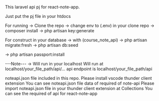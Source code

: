 This laravel api pj for react-note-app.

Just put the pj file in your htdocs

For running
-> Clone the repo
-> change env to (.env) in your clone repo
-> composer install
-> php artisan key:generate

For construct in your database
-> with (course_note_api)
-> php artisan migrate:fresh
-> php artisan db:seed

-> php artisan passport:install

---Note---
-> Will run in your localhost
Will run at localhost/your_file_path/api/...
api endpoint is localhost/your_file_path/api

noteapi.json file included in this repo.
Please install vscode thunder client extension
You can see noteapi.json file data of required of note-api
Please import noteapi.json file in your thunder client extension at Collections
You can see the required of api for react-note-app
